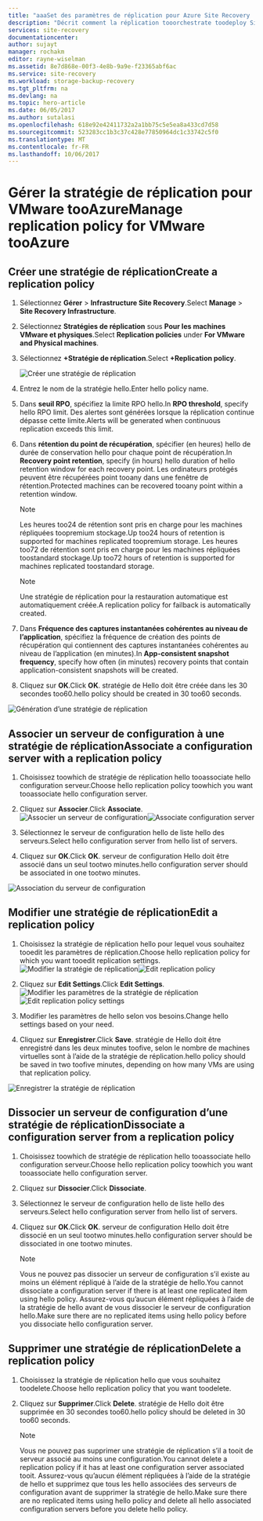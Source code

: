 ```yaml
---
title: "aaaSet des paramètres de réplication pour Azure Site Recovery | Documents Microsoft"
description: "Décrit comment la réplication tooorchestrate toodeploy Site Recovery, le basculement et récupération des ordinateurs virtuels Hyper-V dans VMM nuages tooAzure."
services: site-recovery
documentationcenter: 
author: sujayt
manager: rochakm
editor: rayne-wiselman
ms.assetid: 8e7d868e-00f3-4e8b-9a9e-f23365abf6ac
ms.service: site-recovery
ms.workload: storage-backup-recovery
ms.tgt_pltfrm: na
ms.devlang: na
ms.topic: hero-article
ms.date: 06/05/2017
ms.author: sutalasi
ms.openlocfilehash: 618e92e42411732a2a1bb75c5e5ea8a433cd7d58
ms.sourcegitcommit: 523283cc1b3c37c428e77850964dc1c33742c5f0
ms.translationtype: MT
ms.contentlocale: fr-FR
ms.lasthandoff: 10/06/2017
---
```

# <a name="manage-replication-policy-for-vmware-tooazure"></a><span data-ttu-id="5147d-103">Gérer la stratégie de réplication pour VMware tooAzure</span><span class="sxs-lookup"><span data-stu-id="5147d-103">Manage replication policy for VMware tooAzure</span></span>


## <a name="create-a-replication-policy"></a><span data-ttu-id="5147d-104">Créer une stratégie de réplication</span><span class="sxs-lookup"><span data-stu-id="5147d-104">Create a replication policy</span></span>

1. <span data-ttu-id="5147d-105">Sélectionnez **Gérer** > **Infrastructure Site Recovery**.</span><span class="sxs-lookup"><span data-stu-id="5147d-105">Select **Manage** > **Site Recovery Infrastructure**.</span></span>
2. <span data-ttu-id="5147d-106">Sélectionnez **Stratégies de réplication** sous **Pour les machines VMware et physiques**.</span><span class="sxs-lookup"><span data-stu-id="5147d-106">Select **Replication policies** under **For VMware and Physical machines**.</span></span>
3. <span data-ttu-id="5147d-107">Sélectionnez **+Stratégie de réplication**.</span><span class="sxs-lookup"><span data-stu-id="5147d-107">Select **+Replication policy**.</span></span>

    ![Créer une stratégie de réplication](./media/site-recovery-setup-replication-settings-vmware/createpolicy.png)

4. <span data-ttu-id="5147d-109">Entrez le nom de la stratégie hello.</span><span class="sxs-lookup"><span data-stu-id="5147d-109">Enter hello policy name.</span></span>

5. <span data-ttu-id="5147d-110">Dans **seuil RPO**, spécifiez la limite RPO hello.</span><span class="sxs-lookup"><span data-stu-id="5147d-110">In **RPO threshold**, specify hello RPO limit.</span></span> <span data-ttu-id="5147d-111">Des alertes sont générées lorsque la réplication continue dépasse cette limite.</span><span class="sxs-lookup"><span data-stu-id="5147d-111">Alerts will be generated when continuous replication exceeds this limit.</span></span>
6. <span data-ttu-id="5147d-112">Dans **rétention du point de récupération**, spécifier (en heures) hello de durée de conservation hello pour chaque point de récupération.</span><span class="sxs-lookup"><span data-stu-id="5147d-112">In **Recovery point retention**, specify (in hours) hello duration of hello retention window for each recovery point.</span></span> <span data-ttu-id="5147d-113">Les ordinateurs protégés peuvent être récupérées point tooany dans une fenêtre de rétention.</span><span class="sxs-lookup"><span data-stu-id="5147d-113">Protected machines can be recovered tooany point within a retention window.</span></span>

    > [!NOTE]
    > <span data-ttu-id="5147d-114">Les heures too24 de rétention sont pris en charge pour les machines répliquées toopremium stockage.</span><span class="sxs-lookup"><span data-stu-id="5147d-114">Up too24 hours of retention is supported for machines replicated toopremium storage.</span></span> <span data-ttu-id="5147d-115">Les heures too72 de rétention sont pris en charge pour les machines répliquées toostandard stockage.</span><span class="sxs-lookup"><span data-stu-id="5147d-115">Up too72 hours of retention is supported for machines replicated toostandard storage.</span></span>

    > [!NOTE]
    > <span data-ttu-id="5147d-116">Une stratégie de réplication pour la restauration automatique est automatiquement créée.</span><span class="sxs-lookup"><span data-stu-id="5147d-116">A replication policy for failback is automatically created.</span></span>

7. <span data-ttu-id="5147d-117">Dans **Fréquence des captures instantanées cohérentes au niveau de l’application**, spécifiez la fréquence de création des points de récupération qui contiennent des captures instantanées cohérentes au niveau de l’application (en minutes).</span><span class="sxs-lookup"><span data-stu-id="5147d-117">In **App-consistent snapshot frequency**, specify how often (in minutes) recovery points that contain application-consistent snapshots will be created.</span></span>

8. <span data-ttu-id="5147d-118">Cliquez sur **OK**.</span><span class="sxs-lookup"><span data-stu-id="5147d-118">Click **OK**.</span></span> <span data-ttu-id="5147d-119">stratégie de Hello doit être créée dans les 30 secondes too60.</span><span class="sxs-lookup"><span data-stu-id="5147d-119">hello policy should be created in 30 too60 seconds.</span></span>

![Génération d’une stratégie de réplication](./media/site-recovery-setup-replication-settings-vmware/Creating-Policy.png)

## <a name="associate-a-configuration-server-with-a-replication-policy"></a><span data-ttu-id="5147d-121">Associer un serveur de configuration à une stratégie de réplication</span><span class="sxs-lookup"><span data-stu-id="5147d-121">Associate a configuration server with a replication policy</span></span>
1. <span data-ttu-id="5147d-122">Choisissez toowhich de stratégie de réplication hello tooassociate hello configuration serveur.</span><span class="sxs-lookup"><span data-stu-id="5147d-122">Choose hello replication policy toowhich you want tooassociate hello configuration server.</span></span>
2. <span data-ttu-id="5147d-123">Cliquez sur **Associer**.</span><span class="sxs-lookup"><span data-stu-id="5147d-123">Click **Associate**.</span></span>
<span data-ttu-id="5147d-124">![Associer un serveur de configuration](./media/site-recovery-setup-replication-settings-vmware/Associate-CS-1.PNG)</span><span class="sxs-lookup"><span data-stu-id="5147d-124">![Associate configuration server](./media/site-recovery-setup-replication-settings-vmware/Associate-CS-1.PNG)</span></span>

3. <span data-ttu-id="5147d-125">Sélectionnez le serveur de configuration hello de liste hello des serveurs.</span><span class="sxs-lookup"><span data-stu-id="5147d-125">Select hello configuration server from hello list of servers.</span></span>
4. <span data-ttu-id="5147d-126">Cliquez sur **OK**.</span><span class="sxs-lookup"><span data-stu-id="5147d-126">Click **OK**.</span></span> <span data-ttu-id="5147d-127">serveur de configuration Hello doit être associé dans un seul tootwo minutes.</span><span class="sxs-lookup"><span data-stu-id="5147d-127">hello configuration server should be associated in one tootwo minutes.</span></span>

![Association du serveur de configuration](./media/site-recovery-setup-replication-settings-vmware/Associate-CS-2.png)

## <a name="edit-a-replication-policy"></a><span data-ttu-id="5147d-129">Modifier une stratégie de réplication</span><span class="sxs-lookup"><span data-stu-id="5147d-129">Edit a replication policy</span></span>
1. <span data-ttu-id="5147d-130">Choisissez la stratégie de réplication hello pour lequel vous souhaitez tooedit les paramètres de réplication.</span><span class="sxs-lookup"><span data-stu-id="5147d-130">Choose hello replication policy for which you want tooedit replication settings.</span></span>
<span data-ttu-id="5147d-131">![Modifier la stratégie de réplication](./media/site-recovery-setup-replication-settings-vmware/Select-Policy.png)</span><span class="sxs-lookup"><span data-stu-id="5147d-131">![Edit replication policy](./media/site-recovery-setup-replication-settings-vmware/Select-Policy.png)</span></span>

2. <span data-ttu-id="5147d-132">Cliquez sur **Edit Settings**.</span><span class="sxs-lookup"><span data-stu-id="5147d-132">Click **Edit Settings**.</span></span>
<span data-ttu-id="5147d-133">![Modifier les paramètres de la stratégie de réplication](./media/site-recovery-setup-replication-settings-vmware/Edit-Policy.png)</span><span class="sxs-lookup"><span data-stu-id="5147d-133">![Edit replication policy settings](./media/site-recovery-setup-replication-settings-vmware/Edit-Policy.png)</span></span>

3. <span data-ttu-id="5147d-134">Modifier les paramètres de hello selon vos besoins.</span><span class="sxs-lookup"><span data-stu-id="5147d-134">Change hello settings based on your need.</span></span>
4. <span data-ttu-id="5147d-135">Cliquez sur **Enregistrer**.</span><span class="sxs-lookup"><span data-stu-id="5147d-135">Click **Save**.</span></span> <span data-ttu-id="5147d-136">stratégie de Hello doit être enregistré dans les deux minutes toofive, selon le nombre de machines virtuelles sont à l’aide de la stratégie de réplication.</span><span class="sxs-lookup"><span data-stu-id="5147d-136">hello policy should be saved in two toofive minutes, depending on how many VMs are using that replication policy.</span></span>

![Enregistrer la stratégie de réplication](./media/site-recovery-setup-replication-settings-vmware/Save-Policy.png)

## <a name="dissociate-a-configuration-server-from-a-replication-policy"></a><span data-ttu-id="5147d-138">Dissocier un serveur de configuration d’une stratégie de réplication</span><span class="sxs-lookup"><span data-stu-id="5147d-138">Dissociate a configuration server from a replication policy</span></span>
1. <span data-ttu-id="5147d-139">Choisissez toowhich de stratégie de réplication hello tooassociate hello configuration serveur.</span><span class="sxs-lookup"><span data-stu-id="5147d-139">Choose hello replication policy toowhich you want tooassociate hello configuration server.</span></span>
2. <span data-ttu-id="5147d-140">Cliquez sur **Dissocier**.</span><span class="sxs-lookup"><span data-stu-id="5147d-140">Click **Dissociate**.</span></span>
3. <span data-ttu-id="5147d-141">Sélectionnez le serveur de configuration hello de liste hello des serveurs.</span><span class="sxs-lookup"><span data-stu-id="5147d-141">Select hello configuration server from hello list of servers.</span></span>
4. <span data-ttu-id="5147d-142">Cliquez sur **OK**.</span><span class="sxs-lookup"><span data-stu-id="5147d-142">Click **OK**.</span></span> <span data-ttu-id="5147d-143">serveur de configuration Hello doit être dissocié en un seul tootwo minutes.</span><span class="sxs-lookup"><span data-stu-id="5147d-143">hello configuration server should be dissociated in one tootwo minutes.</span></span>

    > [!NOTE]
    > <span data-ttu-id="5147d-144">Vous ne pouvez pas dissocier un serveur de configuration s’il existe au moins un élément répliqué à l’aide de la stratégie de hello.</span><span class="sxs-lookup"><span data-stu-id="5147d-144">You cannot dissociate a configuration server if there is at least one replicated item using hello policy.</span></span> <span data-ttu-id="5147d-145">Assurez-vous qu’aucun élément répliquées à l’aide de la stratégie de hello avant de vous dissocier le serveur de configuration hello.</span><span class="sxs-lookup"><span data-stu-id="5147d-145">Make sure there are no replicated items using hello policy before you dissociate hello configuration server.</span></span>

## <a name="delete-a-replication-policy"></a><span data-ttu-id="5147d-146">Supprimer une stratégie de réplication</span><span class="sxs-lookup"><span data-stu-id="5147d-146">Delete a replication policy</span></span>

1. <span data-ttu-id="5147d-147">Choisissez la stratégie de réplication hello que vous souhaitez toodelete.</span><span class="sxs-lookup"><span data-stu-id="5147d-147">Choose hello replication policy that you want toodelete.</span></span>
2. <span data-ttu-id="5147d-148">Cliquez sur **Supprimer**.</span><span class="sxs-lookup"><span data-stu-id="5147d-148">Click **Delete**.</span></span> <span data-ttu-id="5147d-149">stratégie de Hello doit être supprimée en 30 secondes too60.</span><span class="sxs-lookup"><span data-stu-id="5147d-149">hello policy should be deleted in 30 too60 seconds.</span></span>

    > [!NOTE]
    > <span data-ttu-id="5147d-150">Vous ne pouvez pas supprimer une stratégie de réplication s’il a tooit de serveur associé au moins une configuration.</span><span class="sxs-lookup"><span data-stu-id="5147d-150">You cannot delete a replication policy if it has at least one configuration server associated tooit.</span></span> <span data-ttu-id="5147d-151">Assurez-vous qu’aucun élément répliquées à l’aide de la stratégie de hello et supprimez que tous les hello associées des serveurs de configuration avant de supprimer la stratégie de hello.</span><span class="sxs-lookup"><span data-stu-id="5147d-151">Make sure there are no replicated items using hello policy and delete all hello associated configuration servers before you delete hello policy.</span></span>
